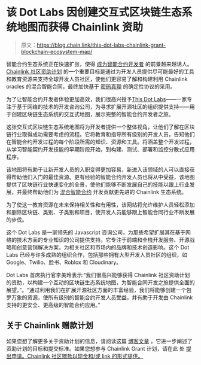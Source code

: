 # 该 Dot Labs 因创建交互式区块链生态系统地图而获得 Chainlink 资助

> 原文：<https://blog.chain.link/this-dot-labs-chainlink-grant-blockchain-ecosystem-map/>

智能合约生态系统正在快速扩张，使得 [成为智能合约开发者](https://blog.chain.link/how-to-become-a-smart-contract-developer/) 的前景越来越诱人。 [Chainlink 社区资助计划](https://chain.link/community/grants) 的一个重要目标是通过为开发人员提供尽可能最好的工具和教育资源来支持全球开发人员社区，使他们更容易了解和构建利用 Chainlink oracles 的混合智能合同，最终加快基于 [密码真理](https://blog.chain.link/sergey-nazarov-smartcon-keynote-the-future-of-hybrid-smart-contracts/) 的确定性协议的采用。

为了让智能合约开发者体验更加高效，我们很高兴授予[This Dot Labs](https://www.thisdot.co/)——一家专注于基于网络的技术的开发咨询公司，为寻求扩展开源社区的组织提供支持——用于创建区块链生态系统的交互式地图，展示完整的智能合约开发者之旅。

这张交互式区块链生态系统地图将为开发者提供一个整体视角，让他们了解在区块链行业取得成功需要考虑的流程。它将教育和指导所有级别的开发人员，告知他们在智能合约开发过程的每个阶段所需的知识、资源和工具。将涵盖整个开发过程，从学习智能契约开发技能的早期阶段开始，到构建、测试、部署和监控分散式应用程序。

该地图将有助于让新开发人员的入职变得更加容易，新进入该领域的人可以直接获得帮助他们入门的最佳资源。更有经验的智能合约开发人员也将从中受益，该地图提供了区块链行业快速变化的全景，使他们能够不断发展自己的技能以跟上行业发展，并最终帮助他们为 [混合智能合约](https://blog.chain.link/hybrid-smart-contracts-explained/) 开发贡献更先进的 Chainlink 生态系统。

为了使这一教育资源在未来保持相关性和有用性，该网站将允许维护人员轻松添加和删除区块链、类别、子类别和项目，使开发人员能够跟上智能合同行业不断发展的步伐。

这个 Dot Labs 是一家领先的 Javascript 咨询公司，为那些希望扩展其在基于网络的技术方面的专业知识的公司提供支持。它专注于前端和全栈开发服务、开源战略和创意营销解决方案，为相关社区和市场内的品牌和技术创造影响。这个 Dot Labs 已经与许多成熟的组织合作，包括那些拥有大型开发人员社区的组织，如 Google、Twilio、脸书、Roblox 和 Cloudinary。

Dot Labs 首席执行官李美玲表示:“我们很高兴能够获得 Chainlink 社区资助计划的资助，以构建一个互动的区块链生态系统地图，为智能合同开发之旅提供全面的展望。”。“通过利用我们在扩展开源社区方面的丰富经验，我们将能够创建一个包罗万象的资源，使所有级别的智能合约开发人员受益，并有助于开发由 Chainlink 支持的更安全、更高级的智能合约应用。”

## 关于 Chainlink 赠款计划

如果您想了解更多关于资助计划的信息，请阅读这篇 [博客文章](https://blog.chain.link/introducing-the-chainlink-community-grant-program/) ，它进一步阐述了资助计划的目标和提交标准。如果您想参与 Chainlink Grant 计划，请在此 处 [提出申请。Chainlink 社区赠款以现金和/或 link 的形式提供。](https://chainlinkgrants.typeform.com/to/efEbsq)
